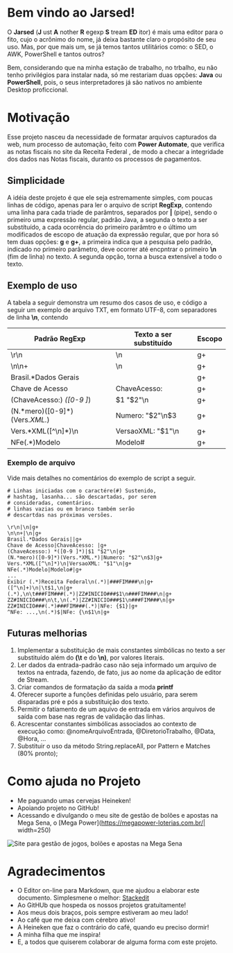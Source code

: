 # Bem vindo ao Jarsed!

O **Jarsed** (**J** ust **A** nother **R** egexp **S** tream **ED** itor) é mais uma editor para o fito, cujo o acrônimo do nome, já deixa bastante claro o propósito de seu uso. Mas, por que mais um, se já temos tantos utilitários como: o SED, o AWK, PowerShell e tantos outros? 

Bem, considerando que na minha estação de trabalho, no trbalho, eu não tenho privilégios para instalar nada, só me restariam duas opções: **Java** ou **PowerShell**, pois, o seus interpretadores já são nativos no ambiente Desktop proficcional. 

# Motivação

Esse projeto nasceu da necessidade de formatar arquivos capturados da web, num processo de automação, feito com **Power Automate**, que verifica as notas fiscais no site da Receita Federal , de modo a checar a integridade dos dados nas Notas fiscais, duranto os processos de pagamentos.

## Simplicidade

A idéia deste projeto é que ele seja estremamente simples, com poucas linhas de código, apenas para ler o arquivo de script **RegExp**, contendo uma linha para cada triade de parâmtros, separados por **|** (pipe), sendo o primeiro uma expressão regular, padrão Java, a segunda o texto a ser substítuído, a  cada ocorrência do primeiro parâmtro e o último um modificados de escopo de atuação da expressão regular, que por hora só tem duas opções: __g__ e __g+__, a primeira indica que a pesquisa pelo padrão, indicado no primeiro parâmetro,  deve ocorrer até encpntrar o primeiro **\n** (fim de linha) no texto. A segunda opção, torna a busca extensível a todo o texto.

## Exemplo de uso

A tabela a seguir demonstra um resumo dos casos de uso, e código a seguir um exemplo de arquivo TXT, em formato UTF-8, com separadores de linha **\n**, contendo

|  Padrão RegExp | Texto a ser substituído | Escopo |
| ---            | ----                    | ---    |
| \r\n           | \n                      |g+      |
| \n\n+          | \n                      |g+      |
| Brasil.*Dados Gerais|                    |g+      |
| Chave de Acesso| ChaveAcesso:            |g+      |
| (ChaveAcesso:) *([0-9 ]*) | $1 "$2"\n    |g+      |
| (N.\*mero)([0-9]*)(Vers.*XML.*) | Numero: "$2"\n$3 |g+|
| Vers.*XML(\[\^\n]\*)\n | VersaoXML: "$1"\n | g+ |
| NFe(.\*)Modelo | Modelo# | g+ |

### Exemplo de arquivo

Vide mais detalhes no comentários do exemplo de script a seguir.
   
    # Linhas iniciadas com o caractére(#) Sustenido,
    # hashtag, lasanha... são descartadas, por serem
    # consideradas, comentários.
    # linhas vazias ou em branco também serão 
    # descartdas nas próximas versões.
    
    \r\n|\n|g+
    \n\n+|\n|g+
    Brasil.*Dados Gerais||g+
    Chave de Acesso|ChaveAcesso: |g+
    (ChaveAcesso:) *([0-9 ]*)|$1 "$2"\n|g+
    (N.*mero)([0-9]*)(Vers.*XML.*)|Numero: "$2"\n$3|g+
    Vers.*XML([^\n]*)\n|VersaoXML: "$1"\n|g+
    NFe(.*)Modelo|Modelo#|g+
    ...
    Exibir (.*)Receita Federal\n(.*)|###FIM###\n|g+
    ([^\n]+)\n|\t$1,\n|g+
    (.*),\n\t###FIM###(.*)|ZZ#INICIO###$1\n###FIM###\n|g+ 
    ZZ#INICIO###\n\t,\n(.*)|ZZ#INICIO###$1\n###FIM###\n|g+
    ZZ#INICIO###(.*)###FIM###(.*)|NFe: {$1}|g+
    ^NFe: ...,\n(.*)$|NFe: {\n$1\n|g+


## Futuras melhorias

 1. Implementar a substituição de mais constantes simbólicas no texto a ser substituído além do **(\t** e do **\n)**, por valores literais.
 2. Ler dados da entrada-padrão caso não seja informado um arquivo de textos na entrada, fazendo, de fato, jus ao nome da aplicação de editor de Stream.
 3. Criar comandos de formatação da saída a moda **printf**
 4. Oferecer suporte a funções definidas pelo usuário, para serem disparadas  pré e pós a substituição dos texto.
 5. Permitir o fatiamento de um aquivo de entrada em vários arquivos de saída com base nas regras de validação das linhas.
 6. Acrescentar constantes simbólicas associados ao contexto de  execução como: @nomeArquivoEntrada, @DiretorioTrabalho, @Data, @Hora, ...
 7. Substituir o uso da método String.replaceAll, por Pattern e Matches (80% pronto);

# Como ajuda no Projeto

 - Me paguando umas cervejas Heineken!  
 - Apoiando projeto no GitHub!
 - Acessando e divulgando o meu site de gestão de bolões e apostas na Mega Sena, o [Mega Power](https://megapower-loterias.com.br/| width=250)

![Site para gestão de jogos, bolões e apostas na Mega Sena](https://megapower-loterias.com.br/assets/img/illustrations/MegaPower-QRCode-Link.png=250x250)

# Agradecimentos
- O Editor on-line para Markdown, que me ajudou a elaborar este documento. Simplesmene o melhor: [Stackedit](https://stackedit.io/app#)
- Ao GitHUb que hospeda os nossos projetos gratuitamente!
- Aos meus dois braços, pois sempre estiveram ao meu lado!
- Ao café que me deixa com cérebro ativo!
- A Heineken que faz o contrário do café, quando eu preciso dormir!
- A minha filha que me inspira!
- E, a todos que quiserem colaborar de alguma forma com este projeto.

